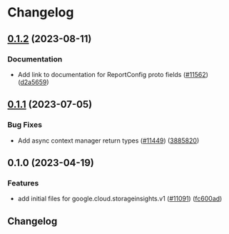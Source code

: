 # Changelog

## [0.1.2](https://github.com/googleapis/google-cloud-python/compare/google-cloud-storageinsights-v0.1.1...google-cloud-storageinsights-v0.1.2) (2023-08-11)


### Documentation

* Add link to documentation for ReportConfig proto fields ([#11562](https://github.com/googleapis/google-cloud-python/issues/11562)) ([d2a5659](https://github.com/googleapis/google-cloud-python/commit/d2a5659400567067d9ecd2eeca15211e9e2cbbe0))

## [0.1.1](https://github.com/googleapis/google-cloud-python/compare/google-cloud-storageinsights-v0.1.0...google-cloud-storageinsights-v0.1.1) (2023-07-05)


### Bug Fixes

* Add async context manager return types ([#11449](https://github.com/googleapis/google-cloud-python/issues/11449)) ([3885820](https://github.com/googleapis/google-cloud-python/commit/388582082828e22a517c4f794901ee5dcbc31bd9))

## 0.1.0 (2023-04-19)


### Features

* add initial files for google.cloud.storageinsights.v1 ([#11091](https://github.com/googleapis/google-cloud-python/issues/11091)) ([fc600ad](https://github.com/googleapis/google-cloud-python/commit/fc600adc175d879eb34dda6ef86de28bdb99f27e))

## Changelog
